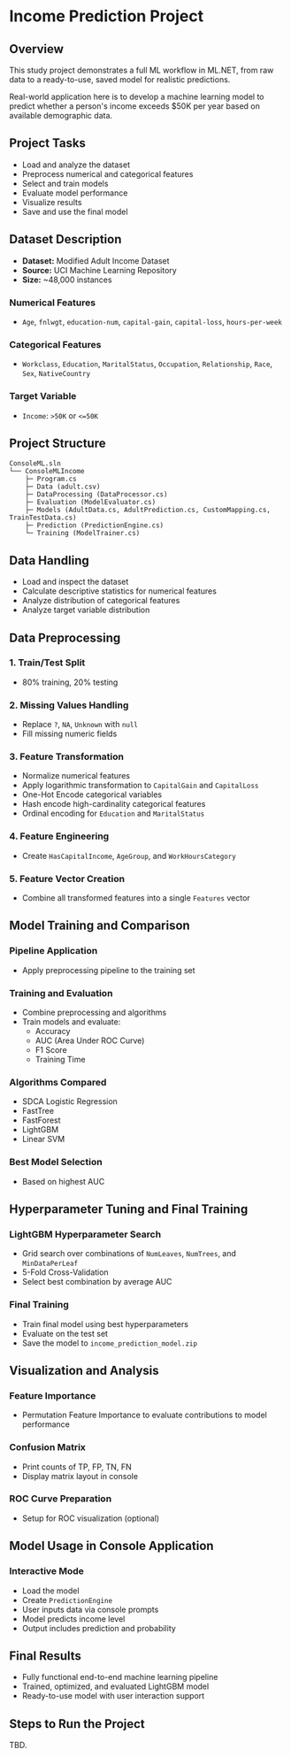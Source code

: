﻿# Income Prediction Project

## Overview

This study project demonstrates a full ML workflow in ML.NET, from raw data to a ready-to-use, saved model for realistic predictions.

Real-world application here is to develop a machine learning model to predict whether a person's income exceeds $50K per year based on available demographic data.

## Project Tasks
- Load and analyze the dataset
- Preprocess numerical and categorical features
- Select and train models
- Evaluate model performance
- Visualize results
- Save and use the final model

## Dataset Description
- **Dataset:** Modified Adult Income Dataset
- **Source:** UCI Machine Learning Repository
- **Size:** ~48,000 instances

### Numerical Features
- `Age`, `fnlwgt`, `education-num`, `capital-gain`, `capital-loss`, `hours-per-week`

### Categorical Features
- `Workclass`, `Education`, `MaritalStatus`, `Occupation`, `Relationship`, `Race`, `Sex`, `NativeCountry`

### Target Variable
- `Income`: `>50K` or `<=50K`

## Project Structure
```
ConsoleML.sln
└── ConsoleMLIncome
    ├─ Program.cs
    ├─ Data (adult.csv)
    ├─ DataProcessing (DataProcessor.cs)
    ├─ Evaluation (ModelEvaluator.cs)
    ├─ Models (AdultData.cs, AdultPrediction.cs, CustomMapping.cs, TrainTestData.cs)
    ├─ Prediction (PredictionEngine.cs)
    └─ Training (ModelTrainer.cs)
```

## Data Handling
- Load and inspect the dataset
- Calculate descriptive statistics for numerical features
- Analyze distribution of categorical features
- Analyze target variable distribution

## Data Preprocessing

### 1. Train/Test Split
- 80% training, 20% testing

### 2. Missing Values Handling
- Replace `?`, `NA`, `Unknown` with `null`
- Fill missing numeric fields

### 3. Feature Transformation
- Normalize numerical features
- Apply logarithmic transformation to `CapitalGain` and `CapitalLoss`
- One-Hot Encode categorical variables
- Hash encode high-cardinality categorical features
- Ordinal encoding for `Education` and `MaritalStatus`

### 4. Feature Engineering
- Create `HasCapitalIncome`, `AgeGroup`, and `WorkHoursCategory`

### 5. Feature Vector Creation
- Combine all transformed features into a single `Features` vector

## Model Training and Comparison

### Pipeline Application
- Apply preprocessing pipeline to the training set

### Training and Evaluation
- Combine preprocessing and algorithms
- Train models and evaluate:
  - Accuracy
  - AUC (Area Under ROC Curve)
  - F1 Score
  - Training Time

### Algorithms Compared
- SDCA Logistic Regression
- FastTree
- FastForest
- LightGBM
- Linear SVM

### Best Model Selection
- Based on highest AUC

## Hyperparameter Tuning and Final Training

### LightGBM Hyperparameter Search
- Grid search over combinations of `NumLeaves`, `NumTrees`, and `MinDataPerLeaf`
- 5-Fold Cross-Validation
- Select best combination by average AUC

### Final Training
- Train final model using best hyperparameters
- Evaluate on the test set
- Save the model to `income_prediction_model.zip`

## Visualization and Analysis

### Feature Importance
- Permutation Feature Importance to evaluate contributions to model performance

### Confusion Matrix
- Print counts of TP, FP, TN, FN
- Display matrix layout in console

### ROC Curve Preparation
- Setup for ROC visualization (optional)

## Model Usage in Console Application

### Interactive Mode
- Load the model
- Create `PredictionEngine`
- User inputs data via console prompts
- Model predicts income level
- Output includes prediction and probability

## Final Results
- Fully functional end-to-end machine learning pipeline
- Trained, optimized, and evaluated LightGBM model
- Ready-to-use model with user interaction support

## Steps to Run the Project

TBD.